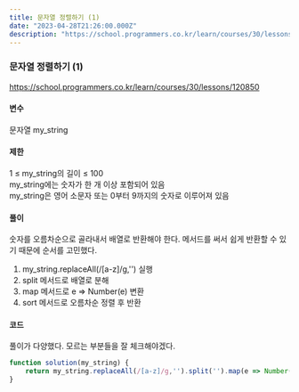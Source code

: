 ```yaml
---
title: 문자열 정렬하기 (1)
date: "2023-04-28T21:26:00.000Z"
description: "https://school.programmers.co.kr/learn/courses/30/lessons/120850"
---
```

### 문자열 정렬하기 (1)    
https://school.programmers.co.kr/learn/courses/30/lessons/120850    
    
#### 변수    
문자열 my_string    
    
#### 제한    
1 ≤ my_string의 길이 ≤ 100    
my_string에는 숫자가 한 개 이상 포함되어 있음    
my_string은 영어 소문자 또는 0부터 9까지의 숫자로 이루어져 있음    
    
#### 풀이    
숫자를 오름차순으로 골라내서 배열로 반환해야 한다. 메서드를 써서 쉽게 반환할 수 있기 때문에 순서를 고민했다.    
1. my_string.replaceAll(/[a-z]/g,'') 실행    
2. split 메서드로 배열로 분해    
3. map 메서드로 e => Number(e) 변환    
4. sort 메서드로 오름차순 정렬 후 반환    
    
#### 코드    
풀이가 다양했다. 모르는 부분들을 잘 체크해야겠다.    
```JavaScript
function solution(my_string) {
    return my_string.replaceAll(/[a-z]/g,'').split('').map(e => Number(e)).sort((a, b) => a - b);
}
```